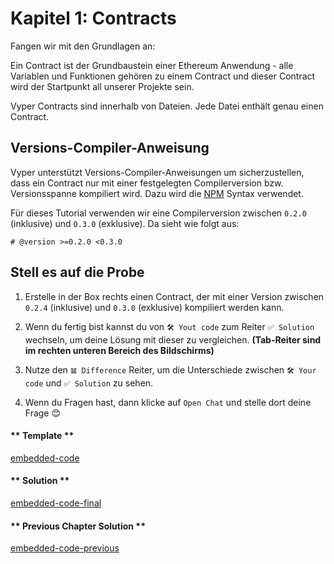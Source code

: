 <!-- Add translation for the following page: https://vyper.fun/#/1/contract_structure
Do NOT change the code below. The below code runs the code editor -->

# Kapitel 1: Contracts

Fangen wir mit den Grundlagen an:

Ein Contract ist der Grundbaustein einer Ethereum Anwendung - alle Variablen und Funktionen gehören zu einem Contract und dieser Contract wird der Startpunkt all unserer Projekte sein.

Vyper Contracts sind innerhalb von Dateien. Jede Datei enthält genau einen Contract.

## Versions-Compiler-Anweisung

Vyper unterstützt Versions-Compiler-Anweisungen um sicherzustellen, dass ein Contract
nur mit einer festgelegten Compilerversion bzw. Versionsspanne kompiliert wird.
Dazu wird die [NPM](https://docs.npmjs.com/misc/semver) Syntax verwendet.

Für dieses Tutorial verwenden wir eine Compilerversion zwischen `0.2.0` (inklusive) und `0.3.0` (exklusive). Da sieht wie folgt aus:

```vyper
# @version >=0.2.0 <0.3.0
```

## Stell es auf die Probe

1. Erstelle in der Box rechts einen Contract, der mit einer Version zwischen `0.2.4` (inklusive) und `0.3.0` (exklusive) kompiliert werden kann.

2. Wenn du fertig bist kannst du von `🛠 Yout code` zum Reiter `✅ Solution` wechseln, um deine Lösung mit dieser zu vergleichen. **(Tab-Reiter sind im rechten unteren Bereich des Bildschirms)**

3. Nutze den `𝌡 Difference` Reiter, um die Unterschiede zwischen `🛠 Your code` und `✅ Solution` zu sehen.

4. Wenn du Fragen hast, dann klicke auf `Open Chat` und stelle dort deine Frage 😊

<!-- tabs:start -->

#### ** Template **

[embedded-code](../../assets/1/1.1-template-code.vy ':include :type=code embed-template')

#### ** Solution **

[embedded-code-final](../../assets/1/1.1-finished-code.vy ':include :type=code embed-final')

#### ** Previous Chapter Solution **

[embedded-code-previous](../../assets/1/1.0-finished-code.vy ':include :type=code embed-previous')

<!-- tabs:end -->
